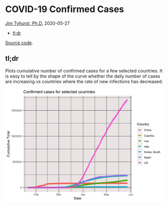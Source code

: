 COVID-19 Confirmed Cases
================
[Jim Tyhurst, Ph.D.](https://www.jimtyhurst.com/)
2020-05-27

  - [tl;dr](#tldr)

[Source code](./covid19_confirmed_cases.Rmd).

## tl;dr

Plots cumulative number of confirmed cases for a few selected countries.
It is easy to tell by the shape of the curve whether the daily number of
cases are increasing vs countries where the rate of new infections has
decreased.

![](covid19_confirmed_cases_files/figure-gfm/total_by_country_summary-1.png)<!-- -->
